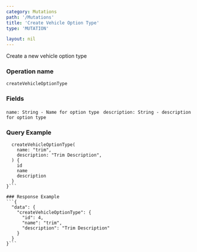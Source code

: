 ```yaml
---
category: Mutations
path: '/Mutations'
title: 'Create Vehicle Option Type'
type: 'MUTATION'

layout: nil
---
```


Create a new vehicle option type

### Operation name
```createVehicleOptionType ```

### Fields

```name: String - Name for option type ```
```description: String - description for option type```

### Query Example

```mutation createVehicleOptionType {
  createVehicleOptionType(
    name: "trim",
    description: "Trim Description",
  ) {
    id
    name
    description
  }
}```

### Response Example
```{
  "data": {
    "createVehicleOptionType": {
      "id": 4,
      "name": "trim",
      "description": "Trim Description"
    }
  }
}```
